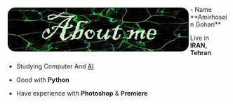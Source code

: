 <div>
<img src="./images/aboutme.png" width="420" align="left" />
</div>
- Name **Amirhosein Gohari**

- Live in **IRAN, Tehran**

- Studying Computer And [AI]([https://en.wikipedia.org/wiki/Artificial_intelligence])

- Good with **Python** 

- Have experience with **Photoshop** & **Premiere**
